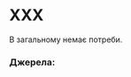 # XXX #

В загальному немає потреби.

### Джерела: ###

<div style="page-break-after: always;"></div>

